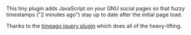 This tiny plugin adds JavaScript on your GNU social pages so that fuzzy
timestamps ("2 minutes ago") stay up to date after the initial page load.

Thanks to the [timeago jquery plugin](http://timeago.yarp.com/) which does
all of the heavy-lifting.

